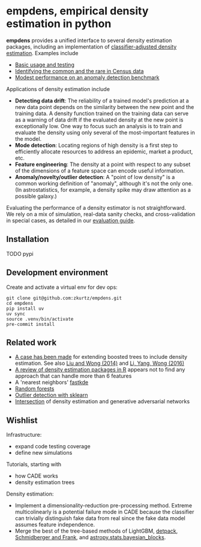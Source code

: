# empdens, empirical density estimation in python

**empdens** provides a unified interface to several density estimation packages,
including an implementation of
[classifier-adjusted density
estimation](https://pdfs.semanticscholar.org/e4e6/033069a8569ba16f64da3061538bcb90bec6.pdf).
Examples include
- [Basic usage and testing](https://nbviewer.jupyter.org/github/zkurtz/empdens/blob/master/notebooks/demo.ipynb)
- [Identifying the common and the rare in Census data](https://nbviewer.jupyter.org/github/zkurtz/empdens/blob/master/notebooks/census_demographics.ipynb)
- [Modest performance on an anomaly detection benchmark](https://nbviewer.jupyter.org/github/zkurtz/empdens/blob/master/notebooks/vowels.ipynb)

Applications of density estimation include
- **Detecting data drift**: The reliability of a trained model's prediction at a new data point
depends on the similarity between the new point and the training data. A
density function trained on the training data can serve as a warning of data drift
if the evaluated density at the new point is exceptionally low. One way to focus such an
analysis is to train and evaluate the density using only several of the most-important
features in the model.
- **Mode detection**: Locating regions of high density is a first step to efficiently
allocate resources to address an epidemic, market a product, etc.
- **Feature engineering**: The density at a point with respect to any
subset of the dimensions of a feature space can encode useful information.
- **Anomaly/novelty/outlier detection**: A "point of low density"
is a common working definition of "anomaly", although it's not the only one.
(In astrostatistics, for example,
 a density spike may draw attention as a possible galaxy.)

Evaluating the performance of a density estimator is not straightforward. We rely on a
mix of simulation, real-data sanity checks, and cross-validation in special cases,
as detailed in our
[evaluation guide](https://nbviewer.jupyter.org/github/zkurtz/empdens/blob/master/notebooks/performance_metrics.ipynb).


## Installation

TODO pypi

## Development environment

Create and activate a virtual env for dev ops:
```
git clone git@github.com:zkurtz/empdens.git
cd empdens
pip install uv
uv sync
source .venv/bin/activate
pre-commit install
```


## Related work

- [A case has been made](https://github.com/Microsoft/LightGBM/issues/2056) for
extending boosted trees to include density estimation. See also
[Liu and Wong (2014)](https://arxiv.org/pdf/1401.2597.pdf) and
[Li, Yang, Wong (2016)](http://papers.nips.cc/paper/6217-density-estimation-via-discrepancy-based-adaptive-sequential-partition.pdf)
- [A review of density estimation packages in R](https://vita.had.co.nz/papers/density-estimation.pdf)
appears not to find any approach that can handle more than 6 features
- A 'nearest neighbors' [fastkde](https://github.com/mjenrungrot/fastKDE)
- [Random forests](https://github.com/ksanjeevan/randomforest-density-python)
- [Outlier detection with sklearn](https://scikit-learn.org/stable/auto_examples/plot_anomaly_comparison.html#sphx-glr-auto-examples-plot-anomaly-comparison-py)
- [Intersection](https://medium.com/datadriveninvestor/generating-fake-data-density-estimation-and-generative-adversarial-networks-3606a37fa95)
of density estimation and generative adversarial networks

## Wishlist

Infrastructure:
- expand code testing coverage
- define new simulations

Tutorials, starting with
- how CADE works
- density estimation trees

Density estimation:
- Implement a dimensionality-reduction pre-processing method. Extreme multicolinearly
is a potential failure mode in CADE because the classifier can trivially distinguish
fake data from real since the fake data model assumes feature independence.
- Merge the best of the tree-based methods of LightGBM,
[detpack](https://cran.r-project.org/web/packages/detpack/index.html),
[Schmidberger and Frank](https://link.springer.com/content/pdf/10.1007/11564126_26.pdf),
and
[astropy.stats.bayesian_blocks](http://docs.astropy.org/en/stable/api/astropy.stats.bayesian_blocks.html).
